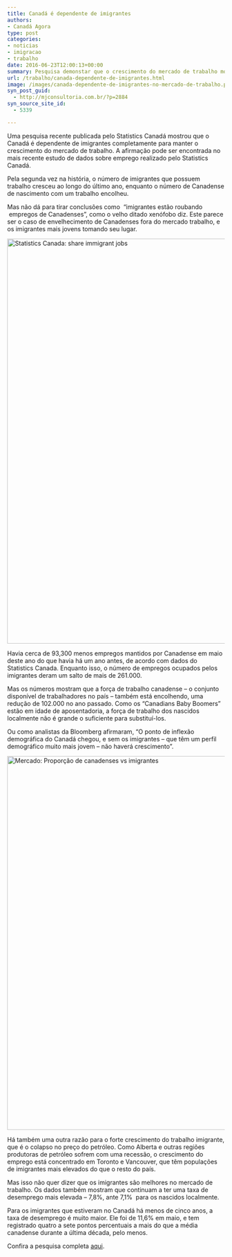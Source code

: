```yaml
---
title: Canadá é dependente de imigrantes
authors:
- Canadá Agora
type: post
categories:
- noticias
- imigracao
- trabalho
date: 2016-06-23T12:00:13+00:00
summary: Pesquisa demonstar que o crescimento do mercado de trabalho mostra que o Canadá é dependente de imigrantes
url: /trabalho/canada-dependente-de-imigrantes.html
image: /images/canada-dependente-de-imigrantes-no-mercado-de-trabalho.png
syn_post_guid:
  - http://mjconsultoria.com.br/?p=2884
syn_source_site_id:
  - 5339

---
```

Uma pesquisa recente publicada pelo Statistics Canadá mostrou que o Canadá é dependente de imigrantes completamente para manter o crescimento do mercado de trabalho. A afirmação pode ser encontrada no mais recente estudo de dados sobre emprego realizado pelo Statistics Canadá.

Pela segunda vez na história, o número de imigrantes que possuem trabalho cresceu ao longo do último ano, enquanto o número de Canadense de nascimento com um trabalho encolheu.

Mas não dá para tirar conclusões como  “imigrantes estão roubando  empregos de Canadenses”, como o velho ditado xenófobo diz. Este parece ser o caso de envelhecimento de Canadenses fora do mercado trabalho, e os imigrantes mais jovens tomando seu lugar.

<img class="img-responsive alignnone wp-image-6434 size-full" src="https://www.canadaagora.com/wp-content/uploads/statistics-canada-percentage-immigrant-jobs.png" alt="Statistics Canada: share immigrant jobs" width="1084" height="936" srcset="https://www.canadaagora.com/wp-content/uploads/statistics-canada-percentage-immigrant-jobs.png 1084w, https://www.canadaagora.com/wp-content/uploads/statistics-canada-percentage-immigrant-jobs-347x300.png 347w, https://www.canadaagora.com/wp-content/uploads/statistics-canada-percentage-immigrant-jobs-970x838.png 970w" sizes="(max-width: 1084px) 100vw, 1084px" />

Havia cerca de 93,300 menos empregos mantidos por Canadense em maio deste ano do que havia há um ano antes, de acordo com dados do Statistics Canada. Enquanto isso, o número de empregos ocupados pelos imigrantes deram um salto de mais de 261.000.

Mas os números mostram que a força de trabalho canadense – o conjunto disponível de trabalhadores no país – também está encolhendo, uma redução de 102.000 no ano passado. Como os “Canadians Baby Boomers” estão em idade de aposentadoria, a força de trabalho dos nascidos localmente não é grande o suficiente para substituí-los.

Ou como analistas da Bloomberg afirmaram, “O ponto de inflexão demográfica do Canadá chegou, e sem os imigrantes – que têm um perfil demográfico muito mais jovem – não haverá crescimento”.

<img class="img-responsive alignnone wp-image-6435 size-full" src="https://www.canadaagora.com/wp-content/uploads/huffington-post-canadian-born-vs-foreign.png" alt="Mercado: Proporção de canadenses vs imigrantes" width="1158" height="864" srcset="https://www.canadaagora.com/wp-content/uploads/huffington-post-canadian-born-vs-foreign.png 1158w, https://www.canadaagora.com/wp-content/uploads/huffington-post-canadian-born-vs-foreign-402x300.png 402w, https://www.canadaagora.com/wp-content/uploads/huffington-post-canadian-born-vs-foreign-970x724.png 970w, https://www.canadaagora.com/wp-content/uploads/huffington-post-canadian-born-vs-foreign-1120x836.png 1120w" sizes="(max-width: 1158px) 100vw, 1158px" />

Há também uma outra razão para o forte crescimento do trabalho imigrante, que é o colapso no preço do petróleo. Como Alberta e outras regiões produtoras de petróleo sofrem com uma recessão, o crescimento do emprego está concentrado em Toronto e Vancouver, que têm populações de imigrantes mais elevados do que o resto do país.

Mas isso não quer dizer que os imigrantes são melhores no mercado de trabalho. Os dados também mostram que continuam a ter uma taxa de desemprego mais elevada – 7,8%, ante 7,1%  para os nascidos localmente.

Para os imigrantes que estiveram no Canadá há menos de cinco anos, a taxa de desemprego é muito maior. Ele foi de 11,6% em maio, e tem registrado quatro a sete pontos percentuais a mais do que a média canadense durante a última década, pelo menos.

Confira a pesquisa completa <a href="http://www5.statcan.gc.ca/cansim/a26?id=2820107" target="_blank">aqui</a>.